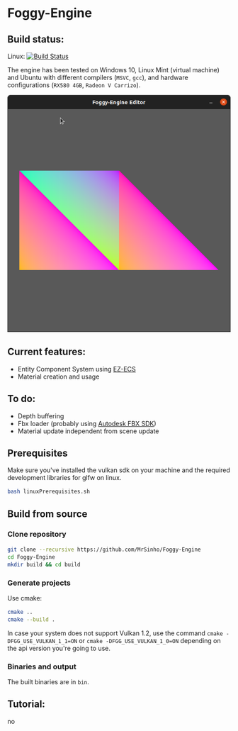 # Foggy-Engine

## Build status: 

Linux: [![Build Status](https://travis-ci.com/MrSinho/Foggy-Engine.svg?token=WEQzvPex7Gf2cPScBckx&branch=main)](https://travis-ci.com/MrSinho/Foggy-Engine)

The engine has been tested on Windows 10, Linux Mint (virtual machine) and Ubuntu with different compilers (`MSVC`, `gcc`), and hardware configurations (`RX580 4GB`, `Radeon V Carrizo`).

![best picture](Saved/Pictures/bestScreenshot.png)

## Current features:
 - Entity Component System using [EZ-ECS](https://github.com/MrSinho/EZ-ECS)
 - Material creation and usage

## To do:
 - Depth buffering
 - Fbx loader (probably using [Autodesk FBX SDK](http://www.autodesk.com/fbx))
 - Material update independent from scene update

## Prerequisites

Make sure you've installed the vulkan sdk on your machine and the required development libraries for glfw on linux. 

```bash
bash linuxPrerequisites.sh
```

## Build from source

### Clone repository

```bash
git clone --recursive https://github.com/MrSinho/Foggy-Engine
cd Foggy-Engine
mkdir build && cd build
``` 

### Generate projects

Use cmake:
```bash
cmake ..
cmake --build .
```

In case your system does not support Vulkan 1.2, use the command `cmake -DFGG_USE_VULKAN_1_1=ON` or `cmake -DFGG_USE_VULKAN_1_0=ON` depending on the api version you're going to use.

### Binaries and output

The built binaries are in `bin`.

## Tutorial:

no